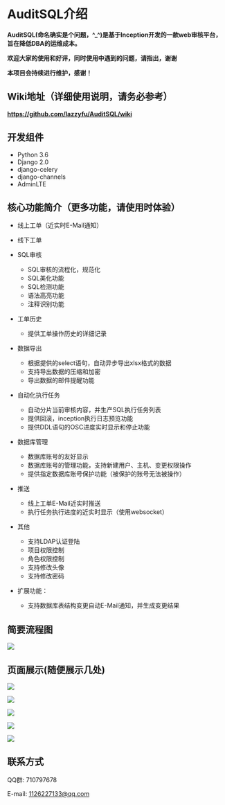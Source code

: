 AuditSQL介绍
===============

**AuditSQL(命名确实是个问题，^_^)是基于Inception开发的一款web审核平台，旨在降低DBA的运维成本。**

**欢迎大家的使用和好评，同时使用中遇到的问题，请指出，谢谢**

**本项目会持续进行维护，感谢！**

## Wiki地址（详细使用说明，请务必参考）

**https://github.com/lazzyfu/AuditSQL/wiki**

## 开发组件

- Python 3.6
- Django 2.0 
- django-celery
- django-channels
- AdminLTE

## 核心功能简介（更多功能，请使用时体验）

- 线上工单（近实时E-Mail通知）

- 线下工单

- SQL审核
   - SQL审核的流程化，规范化
   - SQL美化功能
   - SQL检测功能
   - 语法高亮功能
   - 注释识别功能

- 工单历史
   - 提供工单操作历史的详细记录

- 数据导出
   - 根据提供的select语句，自动异步导出xlsx格式的数据
   - 支持导出数据的压缩和加密
   - 导出数据的邮件提醒功能

- 自动化执行任务
   - 自动分片当前审核内容，并生产SQL执行任务列表
   - 提供回滚，inception执行日志预览功能
   - 提供DDL语句的OSC进度实时显示和停止功能

- 数据库管理
   - 数据库账号的友好显示
   - 数据库账号的管理功能，支持新建用户、主机、变更权限操作
   - 提供指定数据库账号保护功能（被保护的账号无法被操作）

- 推送
   - 线上工单E-Mail近实时推送
   - 执行任务执行进度的近实时显示（使用websocket）
  
- 其他
   - 支持LDAP认证登陆
   - 项目权限控制
   - 角色权限控制
   - 支持修改头像
   - 支持修改密码
  
- 扩展功能：
   - 支持数据库表结构变更自动E-Mail通知，并生成变更结果

## 简要流程图

![](https://github.com/lazzyfu/AuditSQL/blob/master/media/gif/liuchengtu.png)

## 页面展示(随便展示几处)

![](https://github.com/lazzyfu/AuditSQL/blob/master/media/show/show-1.png)

![](https://github.com/lazzyfu/AuditSQL/blob/master/media/show/show-2.png)

![](https://github.com/lazzyfu/AuditSQL/blob/master/media/show/show-3.png)

![](https://github.com/lazzyfu/AuditSQL/blob/master/media/show/show-4.png)

![](https://github.com/lazzyfu/AuditSQL/blob/master/media/show/show-5.png)


## 联系方式
   
QQ群: 710797678

E-mail: 1126227133@qq.com